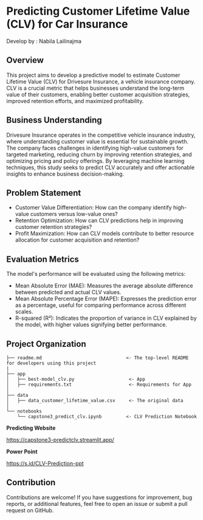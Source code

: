 # Predicting Customer Lifetime Value (CLV) for Car Insurance

Develop by : Nabila Lailinajma

## Overview
This project aims to develop a predictive model to estimate Customer Lifetime Value (CLV) for Drivesure Insurance, a vehicle insurance company. CLV is a crucial metric that helps businesses understand the long-term value of their customers, enabling better customer acquisition strategies, improved retention efforts, and maximized profitability.

## Business Understanding
Drivesure Insurance operates in the competitive vehicle insurance industry, where understanding customer value is essential for sustainable growth. The company faces challenges in identifying high-value customers for targeted marketing, reducing churn by improving retention strategies, and optimizing pricing and policy offerings. By leveraging machine learning techniques, this study seeks to predict CLV accurately and offer actionable insights to enhance business decision-making.

## Problem Statement
- Customer Value Differentiation: How can the company identify high-value customers versus low-value ones?
- Retention Optimization: How can CLV predictions help in improving customer retention strategies?
- Profit Maximization: How can CLV models contribute to better resource allocation for customer acquisition and retention?

## Evaluation Metrics
The model's performance will be evaluated using the following metrics:
- Mean Absolute Error (MAE): Measures the average absolute difference between predicted and actual CLV values.
- Mean Absolute Percentage Error (MAPE): Expresses the prediction error as a percentage, useful for comparing performance across different scales.
- R-squared (R²): Indicates the proportion of variance in CLV explained by the model, with higher values signifying better performance.

## Project Organization
    ├── readme.md                               <- The top-level README for developers using this project
    |
    ├── app
    │   ├── best-model_clv.py                    <- App
    │   ├── requirements.txt                     <- Requirements for App
    │
    ├── data
    │   ├── data_customer_lifetime_value.csv     <- The original data
    │
    └── notebooks   
        └── capstone3_predict_clv.ipynb         <- CLV Prediction Notebook 

**Predicting Website**

https://capstone3-predictclv.streamlit.app/

**Power Point**

https://s.id/CLV-Prediction-ppt

## Contribution

Contributions are welcome! If you have suggestions for improvement, bug reports, or additional features, feel free to open an issue or submit a pull request on GitHub.
